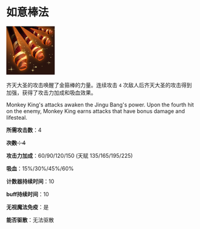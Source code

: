 # 如意棒法

![](game/resource/flash3/images/spellicons/mjz_monkey_king_jingu_mastery.png)

齐天大圣的攻击唤醒了金箍棒的力量。连续攻击 `4` 次敌人后齐天大圣的攻击得到加强，获得了攻击力加成和吸血效果。

Monkey King's attacks awaken the Jingu Bang's power. Upon the fourth hit on the enemy, Monkey King earns attacks that have bonus damage and lifesteal.

**所需攻击数**：4

~~**次数**：4~~

**攻击力加成**：60/90/120/150 (天赋 135/165/195/225)

**吸血**：15%/30%/45%/60%

**计数器持续时间**：10

**buff持续时间**：10

**无视魔法免疫**：是

**能否驱散**：无法驱散



